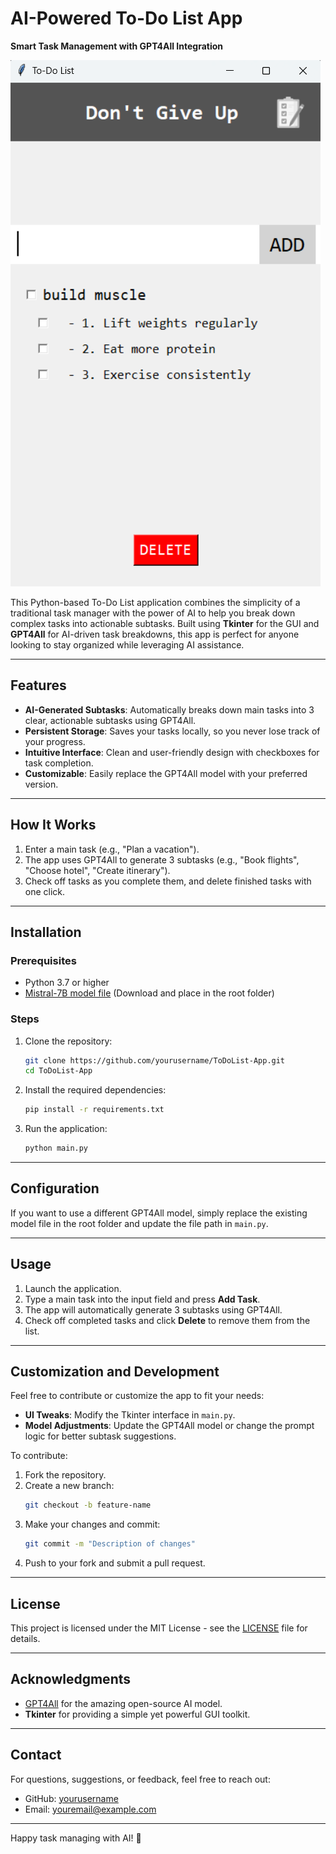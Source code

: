 # **AI-Powered To-Do List App**  
**Smart Task Management with GPT4All Integration**  

![Screenshot](IMAGES/screenshot.png)  

This Python-based To-Do List application combines the simplicity of a traditional task manager with the power of AI to help you break down complex tasks into actionable subtasks. Built using **Tkinter** for the GUI and **GPT4All** for AI-driven task breakdowns, this app is perfect for anyone looking to stay organized while leveraging AI assistance.

---

## **Features**  
- **AI-Generated Subtasks**: Automatically breaks down main tasks into 3 clear, actionable subtasks using GPT4All.  
- **Persistent Storage**: Saves your tasks locally, so you never lose track of your progress.  
- **Intuitive Interface**: Clean and user-friendly design with checkboxes for task completion.  
- **Customizable**: Easily replace the GPT4All model with your preferred version.  

---

## **How It Works**  
1. Enter a main task (e.g., "Plan a vacation").  
2. The app uses GPT4All to generate 3 subtasks (e.g., "Book flights", "Choose hotel", "Create itinerary").  
3. Check off tasks as you complete them, and delete finished tasks with one click.  

---

## **Installation**  

### **Prerequisites**  
- Python 3.7 or higher  
- [Mistral-7B model file](https://gpt4all.io/index.html) (Download and place in the root folder)  

### **Steps**  
1. Clone the repository:  
    ```bash
    git clone https://github.com/yourusername/ToDoList-App.git
    cd ToDoList-App 
    ```
2. Install the required dependencies:  
    ```bash
    pip install -r requirements.txt
    ```
3. Run the application:  
    ```bash
    python main.py
    ```

---

## **Configuration**  
If you want to use a different GPT4All model, simply replace the existing model file in the root folder and update the file path in `main.py`.

---

## **Usage**  
1. Launch the application.  
2. Type a main task into the input field and press **Add Task**.  
3. The app will automatically generate 3 subtasks using GPT4All.  
4. Check off completed tasks and click **Delete** to remove them from the list.  

---

## **Customization and Development**  
Feel free to contribute or customize the app to fit your needs:  
- **UI Tweaks**: Modify the Tkinter interface in `main.py`.  
- **Model Adjustments**: Update the GPT4All model or change the prompt logic for better subtask suggestions.  

To contribute:  
1. Fork the repository.  
2. Create a new branch:  
    ```bash
    git checkout -b feature-name
    ```
3. Make your changes and commit:  
    ```bash
    git commit -m "Description of changes"
    ```
4. Push to your fork and submit a pull request.  

---

## **License**  
This project is licensed under the MIT License - see the [LICENSE](LICENSE) file for details.

---

## **Acknowledgments**  
- [GPT4All](https://gpt4all.io) for the amazing open-source AI model.  
- **Tkinter** for providing a simple yet powerful GUI toolkit.  

---

## **Contact**  
For questions, suggestions, or feedback, feel free to reach out:  
- GitHub: [yourusername](https://github.com/yourusername)  
- Email: youremail@example.com  

---

Happy task managing with AI! 🎉
